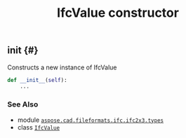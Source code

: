 ﻿---
title: IfcValue constructor
second_title: Aspose.CAD for Python via .NET API References
description: 
type: docs
weight: 10
url: /python-net/aspose.cad.fileformats.ifc.ifc2x3.types/ifcvalue/__init__/
is_root: false
---

## __init__ {#}

Constructs a new instance of IfcValue



```python
def __init__(self):
    ...
```





### See Also
* module [`aspose.cad.fileformats.ifc.ifc2x3.types`](../../)
* class [`IfcValue`](/cad/python-net/aspose.cad.fileformats.ifc.ifc2x3.types/ifcvalue)
